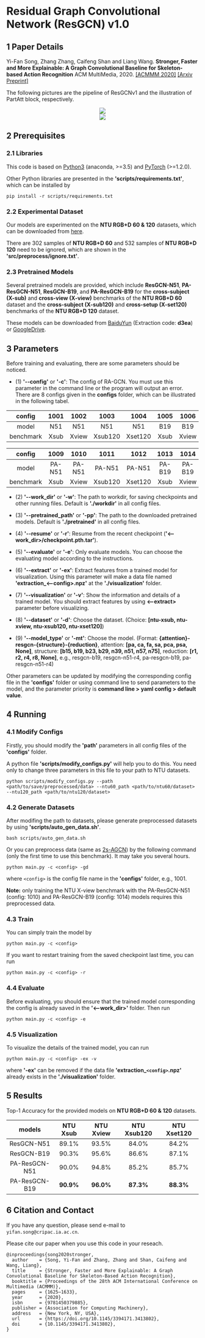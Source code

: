 # Residual Graph Convolutional Network (ResGCN) v1.0

## 1 Paper Details

Yi-Fan Song, Zhang Zhang, Caifeng Shan and Liang Wang. **Stronger, Faster and More Explainable: A Graph Convolutional Baseline for Skeleton-based Action Recognition** ACM MultiMedia, 2020. [[ACMMM 2020]](https://dl.acm.org/doi/abs/10.1145/3394171.3413802) [[Arxiv Preprint]](https://arxiv.org/pdf/2010.09978.pdf)

The following pictures are the pipeline of ResGCNv1 and the illustration of PartAtt block, respectively.
<div align="center">
    <img src="resources/pipeline.png">
</div>

<div align="center">
    <img src="resources/partatt.png">
</div>


## 2 Prerequisites

### 2.1 Libraries

This code is based on [Python3](https://www.anaconda.com/) (anaconda, >=3.5) and [PyTorch](http://pytorch.org/) (>=1.2.0).

Other Python libraries are presented in the **'scripts/requirements.txt'**, which can be installed by 
```
pip install -r scripts/requirements.txt
```

### 2.2 Experimental Dataset

Our models are experimented on the **NTU RGB+D 60 & 120** datasets, which can be downloaded from 
[here](http://rose1.ntu.edu.sg/datasets/actionrecognition.asp).

There are 302 samples of **NTU RGB+D 60** and 532 samples of **NTU RGB+D 120** need to be ignored, which are shown in the **'src/preprocess/ignore.txt'**.

### 2.3 Pretrained Models

Several pretrained models are provided, which include **ResGCN-N51**, **PA-ResGCN-N51**, **ResGCN-B19**, and **PA-ResGCN-B19** for the **cross-subject (X-sub)** and **cross-view (X-view)** benchmarks of the **NTU RGB+D 60** dataset and the **cross-subject (X-sub120)** and **cross-setup (X-set120)** benchmarks of the **NTU RGB+D 120** dataset.

These models can be downloaded from [BaiduYun]() (Extraction code: **d3ea**) or [GoogleDrive](https://drive.google.com/drive/folders/1hb5fg1DMl_npwMIOn99RemscbAb1B3MM?usp=sharing).


## 3 Parameters

Before training and evaluating, there are some parameters should be noticed.

* (1) **'--config'** or **'-c'**: The config of RA-GCN. You must use this parameter in the command line or the program will output an error. There are 8 configs given in the **configs** folder, which can be illustrated in the following tabel.

| config    | 1001   | 1002   | 1003    | 1004    | 1005   | 1006   | 1007    | 1008    |
| :-------: | :----: | :----: | :-----: | :-----: | :----: | :----: | :-----: | :-----: |
| model     | N51    | N51    | N51     | N51     | B19    | B19    | B19     | B19     |
| benchmark | Xsub   | Xview  | Xsub120 | Xset120 | Xsub   | Xview  | Xsub120 | Xset120 |

| config    | 1009   | 1010   | 1011    | 1012    | 1013   | 1014   | 1015    | 1016    |
| :-------: | :----: | :----: | :-----: | :-----: | :----: | :----: | :-----: | :-----: |
| model     | PA-N51 | PA-N51 | PA-N51  | PA-N51  | PA-B19 | PA-B19 | PA-B19  | PA-B19  |
| benchmark | Xsub   | Xview  | Xsub120 | Xset120 | Xsub   | Xview  | Xsub120 | Xset120 |

* (2) **'--work_dir'** or **'-w'**: The path to workdir, for saving checkpoints and other running files. Default is **'./workdir'** in all config files.

* (3) **'--pretrained_path'** or **'-pp'**: The path to the downloaded pretrained models. Default is **'./pretrained'** in all config files.

* (4) **'--resume'** or **'-r'**: Resume from the recent checkpoint (**'<--work_dir>/checkpoint.pth.tar'**).

* (5) **'--evaluate'** or **'-e'**: Only evaluate models. You can choose the evaluating model according to the instructions.

* (6) **'--extract'** or **'-ex'**: Extract features from a trained model for visualization. Using this parameter will make a data file named **'extraction_<--config>.npz'** at the **'./visualization'** folder.

* (7) **'--visualization'** or **'-v'**: Show the information and details of a trained model. You should extract features by using **<--extract>** parameter before visualizing.

* (8) **'--dataset'** or **'-d'**: Choose the dataset. (Choice: **[ntu-xsub, ntu-xview, ntu-xsub120, ntu-xset120]**)

* (9) **'--model_type'** or **'-mt'**: Choose the model. (Format: **{attention}-resgcn-{structure}-{reduction}**, attention: **[pa, ca, fa, sa, pca, psa, None]**, structure: **[b15, b19, b23, b29, n39, n51, n57, n75]**, reduction: **[r1, r2, r4, r8, None]**, e.g., resgcn-b19, resgcn-n51-r4, pa-resgcn-b19, pa-resgcn-n51-r4)

Other parameters can be updated by modifying the corresponding config file in the **'configs'** folder or using command line to send parameters to the model, and the parameter priority is **command line > yaml config > default value**.


## 4 Running

### 4.1 Modify Configs

Firstly, you should modify the **'path'** parameters in all config files of the **'configs'** folder.

A python file **'scripts/modify_configs.py'** will help you to do this. You need only to change three parameters in this file to your path to NTU datasets.
```
python scripts/modify_configs.py --path <path/to/save/preprocessed/data> --ntu60_path <path/to/ntu60/dataset> --ntu120_path <path/to/ntu120/dataset>
```

### 4.2 Generate Datasets

After modifing the path to datasets, please generate preprocessed datasets by using **'scripts/auto_gen_data.sh'**.
```
bash scripts/auto_gen_data.sh
```

Or you can preprocess data (same as [2s-AGCN](https://github.com/lshiwjx/2s-AGCN)) by the following command (only the first time to use this benchmark). It may take you several hours. 
```
python main.py -c <config> -gd
```
where `<config>` is the config file name in the **'configs'** folder, e.g., 1001.

**Note:** only training the NTU X-view benchmark with the PA-ResGCN-N51 (config: 1010) and PA-ResGCN-B19 (config: 1014) models requires this preprocessed data.

### 4.3 Train

You can simply train the model by 
```
python main.py -c <config>
```
If you want to restart training from the saved checkpoint last time, you can run
```
python main.py -c <config> -r
```

### 4.4 Evaluate

Before evaluating, you should ensure that the trained model corresponding the config is already saved in the **'<--work_dir>'** folder. Then run
```
python main.py -c <config> -e
```

### 4.5 Visualization

To visualize the details of the trained model, you can run
```
python main.py -c <config> -ex -v
```
where **'-ex'** can be removed if the data file **'extraction_`<config>`.npz'** already exists in the **'./visualization'** folder.


## 5 Results

Top-1 Accuracy for the provided models on **NTU RGB+D 60 & 120** datasets.

| models        | NTU Xsub  | NTU Xview | NTU Xsub120 | NTU Xset120 |
| :-----------: | :-------: | :-------: | :---------: | :---------: |
| ResGCN-N51    | 89.1%     | 93.5%     | 84.0%       | 84.2%       |
| ResGCN-B19    | 90.3%     | 95.6%     | 86.6%       | 87.1%       |
| PA-ResGCN-N51 | 90.0%     | 94.8%     | 85.2%       | 85.7%       |
| PA-ResGCN-B19 | **90.9%** | **96.0%** | **87.3%**   | **88.3%**   |

## 6 Citation and Contact

If you have any question, please send e-mail to `yifan.song@cripac.ia.ac.cn`.

Please cite our paper when you use this code in your reseach.
```
@inproceedings{song2020stronger,
  author    = {Song, Yi-Fan and Zhang, Zhang and Shan, Caifeng and Wang, Liang},
  title     = {Stronger, Faster and More Explainable: A Graph Convolutional Baseline for Skeleton-Based Action Recognition},
  booktitle = {Proceedings of the 28th ACM International Conference on Multimedia (ACMMM)},
  pages     = {1625–1633},
  year      = {2020},
  isbn      = {9781450379885},
  publisher = {Association for Computing Machinery},
  address   = {New York, NY, USA},
  url       = {https://doi.org/10.1145/3394171.3413802},
  doi       = {10.1145/3394171.3413802},
}
```
